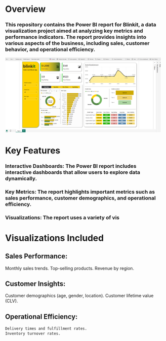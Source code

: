 # Overview
### This repository contains the Power BI report for Blinkit, a data visualization project aimed at analyzing key metrics and performance indicators. The report provides insights into various aspects of the business, including sales, customer behavior, and operational efficiency.

![Alt Text](SS_dashboard.png)

# Key Features
### Interactive Dashboards: The Power BI report includes interactive dashboards that allow users to explore data dynamically.
### Key Metrics: The report highlights important metrics such as sales performance, customer demographics, and operational efficiency.
### Visualizations: The report uses a variety of vis


# Visualizations Included
## Sales Performance:
   Monthly sales trends.
   Top-selling products.
   Revenue by region.
   
## Customer Insights:
  Customer demographics (age, gender, location).
  Customer lifetime value (CLV).

## Operational Efficiency:
    Delivery times and fulfillment rates.
    Inventory turnover rates.

